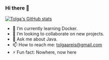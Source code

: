 ### Hi there 👋

[![Tolga's GitHub stats](https://github-readme-stats.vercel.app/api?username=TolgaReis)](https://github.com/anuraghazra/github-readme-stats)

- 🌱 I’m currently learning Docker.
- 👯 I’m looking to collaborate on new projects.
- 💬 Ask me about Java.
- 📫 How to reach me: tolgaareis@gmail.com
- ⚡ Fun fact: Nowhere, now here

<!--
**TolgaReis/TolgaReis** is a ✨ _special_ ✨ repository because its `README.md` (this file) appears on your GitHub profile.

Here are some ideas to get you started:

- 🔭 I’m currently working on ...
- 🤔 I’m looking for help with ...

- 😄 Pronouns: ...

-->
